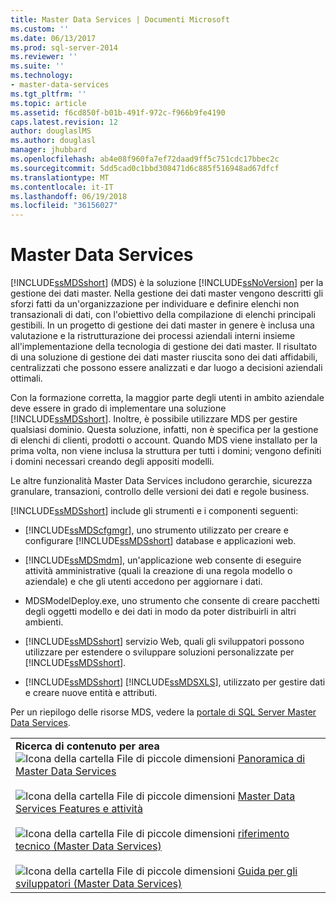 ```yaml
---
title: Master Data Services | Documenti Microsoft
ms.custom: ''
ms.date: 06/13/2017
ms.prod: sql-server-2014
ms.reviewer: ''
ms.suite: ''
ms.technology:
- master-data-services
ms.tgt_pltfrm: ''
ms.topic: article
ms.assetid: f6cd850f-b01b-491f-972c-f966b9fe4190
caps.latest.revision: 12
author: douglaslMS
ms.author: douglasl
manager: jhubbard
ms.openlocfilehash: ab4e08f960fa7ef72daad9ff5c751cdc17bbec2c
ms.sourcegitcommit: 5dd5cad0c1bbd308471d6c885f516948ad67dfcf
ms.translationtype: MT
ms.contentlocale: it-IT
ms.lasthandoff: 06/19/2018
ms.locfileid: "36156027"
---
```

# <a name="master-data-services"></a>Master Data Services
  [!INCLUDE[ssMDSshort](../includes/ssmdsshort-md.md)] (MDS) è la soluzione [!INCLUDE[ssNoVersion](../includes/ssnoversion-md.md)] per la gestione dei dati master. Nella gestione dei dati master vengono descritti gli sforzi fatti da un'organizzazione per individuare e definire elenchi non transazionali di dati, con l'obiettivo della compilazione di elenchi principali gestibili. In un progetto di gestione dei dati master in genere è inclusa una valutazione e la ristrutturazione dei processi aziendali interni insieme all'implementazione della tecnologia di gestione dei dati master. Il risultato di una soluzione di gestione dei dati master riuscita sono dei dati affidabili, centralizzati che possono essere analizzati e dar luogo a decisioni aziendali ottimali.  
  
 Con la formazione corretta, la maggior parte degli utenti in ambito aziendale deve essere in grado di implementare una soluzione [!INCLUDE[ssMDSshort](../includes/ssmdsshort-md.md)]. Inoltre, è possibile utilizzare MDS per gestire qualsiasi dominio. Questa soluzione, infatti, non è specifica per la gestione di elenchi di clienti, prodotti o account. Quando MDS viene installato per la prima volta, non viene inclusa la struttura per tutti i domini; vengono definiti i domini necessari creando degli appositi modelli.  
  
 Le altre funzionalità Master Data Services includono gerarchie, sicurezza granulare, transazioni, controllo delle versioni dei dati e regole business.  
  
 [!INCLUDE[ssMDSshort](../includes/ssmdsshort-md.md)] include gli strumenti e i componenti seguenti:  
  
-   [!INCLUDE[ssMDScfgmgr](../includes/ssmdscfgmgr-md.md)], uno strumento utilizzato per creare e configurare [!INCLUDE[ssMDSshort](../includes/ssmdsshort-md.md)] database e applicazioni web.  
  
-   [!INCLUDE[ssMDSmdm](../includes/ssmdsmdm-md.md)], un'applicazione web consente di eseguire attività amministrative (quali la creazione di una regola modello o aziendale) e che gli utenti accedono per aggiornare i dati.  
  
-   MDSModelDeploy.exe, uno strumento che consente di creare pacchetti degli oggetti modello e dei dati in modo da poter distribuirli in altri ambienti.  
  
-   [!INCLUDE[ssMDSshort](../includes/ssmdsshort-md.md)] servizio Web, quali gli sviluppatori possono utilizzare per estendere o sviluppare soluzioni personalizzate per [!INCLUDE[ssMDSshort](../includes/ssmdsshort-md.md)].  
  
-   [!INCLUDE[ssMDSshort](../includes/ssmdsshort-md.md)] [!INCLUDE[ssMDSXLS](../includes/ssmdsxls-md.md)], utilizzato per gestire dati e creare nuove entità e attributi.  
  
 Per un riepilogo delle risorse MDS, vedere la [portale di SQL Server Master Data Services](http://go.microsoft.com/fwlink/?LinkID=214272).  
  
|||  
|-|-|  
|**Ricerca di contenuto per area**<br /> ![Icona della cartella File di piccole dimensioni](../../2014/integration-services/media/filefolder-small.gif "icona della cartella File piccola") [Panoramica di Master Data Services](master-data-services-overview-mds.md)<br /><br /> ![Icona della cartella File di piccole dimensioni](../../2014/integration-services/media/filefolder-small.gif "icona della cartella File piccola") [Master Data Services Features e attività](../../2014/master-data-services/master-data-services-features-and-tasks.md)<br /><br /> ![Icona della cartella File di piccole dimensioni](../../2014/integration-services/media/filefolder-small.gif "icona della cartella File piccola") [riferimento tecnico (Master Data Services)](technical-reference-master-data-services.md)<br /><br /> ![Icona della cartella File di piccole dimensioni](../../2014/integration-services/media/filefolder-small.gif "icona della cartella File piccola") [Guida per gli sviluppatori (Master Data Services)](develop/master-data-services-developer-documentation.md)||  
  
  